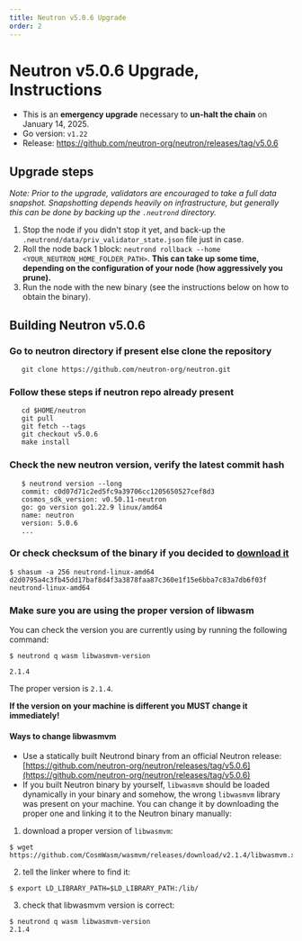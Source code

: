 ```yaml
---
title: Neutron v5.0.6 Upgrade
order: 2
---
```


<!-- markdown-link-check-disable -->

# Neutron v5.0.6 Upgrade, Instructions

- This is an **emergency upgrade** necessary to **un-halt the chain** on January 14, 2025.
- Go version: `v1.22`
- Release: https://github.com/neutron-org/neutron/releases/tag/v5.0.6

## Upgrade steps

_Note: Prior to the upgrade, validators are encouraged to take a full data snapshot. Snapshotting depends heavily on infrastructure, but generally this can be done by backing up the `.neutrond` directory._

1. Stop the node if you didn't stop it yet, and back-up the `.neutrond/data/priv_validator_state.json` file just in case.
2. Roll the node back 1 block: `neutrond rollback --home <YOUR_NEUTRON_HOME_FOLDER_PATH>`. **This can take up some time, depending on the configuration of your node (how aggressively you prune).**
3. Run the node with the new binary (see the instructions below on how to obtain the binary).

## Building Neutron v5.0.6

### Go to neutron directory if present else clone the repository

```shell
   git clone https://github.com/neutron-org/neutron.git
```

### Follow these steps if neutron repo already present

```shell
   cd $HOME/neutron
   git pull
   git fetch --tags
   git checkout v5.0.6
   make install
```

### Check the new neutron version, verify the latest commit hash
```shell
   $ neutrond version --long
   commit: c0d07d71c2ed5fc9a39706cc1205650527cef8d3
   cosmos_sdk_version: v0.50.11-neutron
   go: go version go1.22.9 linux/amd64
   name: neutron
   version: 5.0.6
   ...
```

### Or check checksum of the binary if you decided to [download it](https://github.com/neutron-org/neutron/releases/tag/v5.0.6)

```shell
$ shasum -a 256 neutrond-linux-amd64
d2d0795a4c3fb45dd17baf8d4f3a3878faa87c360e1f15e6bba7c83a7db6f03f  neutrond-linux-amd64
```


### Make sure you are using the proper version of libwasm

You can check the version you are currently using by running the following command:
```
$ neutrond q wasm libwasmvm-version

2.1.4
```
The proper version is `2.1.4`.

**If the version on your machine is different you MUST change it immediately!**

#### Ways to change libwasmvm

- Use a statically built Neutrond binary from an official Neutron release: [https://github.com/neutron-org/neutron/releases/tag/v5.0.6](https://github.com/neutron-org/neutron/releases/tag/v5.0.6)
- If you built Neutron binary by yourself, `libwasmvm` should be loaded dynamically in your binary and somehow, the wrong `libwasmvm` library was present on your machine. You can change it by downloading the proper one and linking it to the Neutron binary manually:
1. download a proper version of `libwasmvm`:

```
$ wget https://github.com/CosmWasm/wasmvm/releases/download/v2.1.4/libwasmvm.x86_64.so
```

2. tell the linker where to find it:
```
$ export LD_LIBRARY_PATH=$LD_LIBRARY_PATH:/lib/
```

3. check that libwasmvm version is correct:
```
$ neutrond q wasm libwasmvm-version
2.1.4
```

